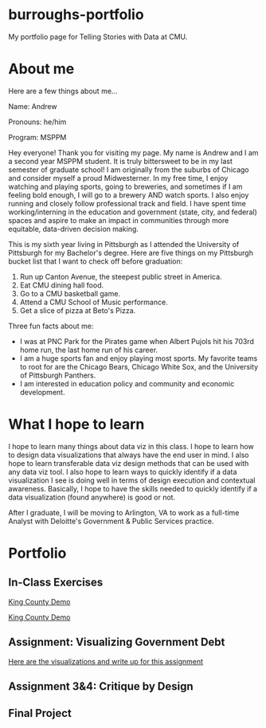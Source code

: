 # burroughs-portfolio
My portfolio page for Telling Stories with Data at CMU. 

# About me
Here are a few things about me...

Name: Andrew

Pronouns: he/him

Program: MSPPM

Hey everyone! Thank you for visiting my page. My name is Andrew and I am a second year MSPPM student. It is truly bittersweet to be in my last semester of graduate school! I am originally from the suburbs of Chicago and consider myself a proud Midwesterner. In my free time, I enjoy watching and playing sports, going to breweries, and sometimes if I am feeling bold enough, I will go to a brewery AND watch sports. I also enjoy running and closely follow professional track and field. I have spent time working/interning in the education and government (state, city, and federal) spaces and aspire to make an impact in communities through more equitable, data-driven decision making. 

This is my sixth year living in Pittsburgh as I attended the University of Pittsburgh for my Bachelor's degree. Here are five things on my Pittsburgh bucket list that I want to check off before graduation: 
1. Run up Canton Avenue, the steepest public street in America.
2. Eat CMU dining hall food. 
3. Go to a CMU basketball game.
4. Attend a CMU School of Music performance. 
5. Get a slice of pizza at Beto's Pizza. 

Three fun facts about me: 
- I was at PNC Park for the Pirates game when Albert Pujols hit his 703rd home run, the last home run of his career.
- I am a huge sports fan and enjoy playing most sports. My favorite teams to root for are the Chicago Bears, Chicago White Sox, and the University of Pittsburgh Panthers. 
- I am interested in education policy and community and economic development. 

# What I hope to learn
I hope to learn many things about data viz in this class. I hope to learn how to design data visualizations that always have the end user in mind. I also hope to learn transferable data viz design methods that can be used with any data viz tool. I also hope to learn ways to quickly identify if a data visualization I see is doing well in terms of design execution and contextual awareness. Basically, I hope to have the skills needed to quickly identify if a data visualization (found anywhere) is good or not. 

After I graduate, I will be moving to Arlington, VA to work as a full-time Analyst with Deloitte's Government & Public Services practice. 

# Portfolio

## In-Class Exercises
[King County Demo](/KingCountyDemo.md)

[King County Demo](/KingCountyDemo.md)

## Assignment: Visualizing Government Debt
[Here are the visualizations and write up for this assignment](/dataviz2.md)

## Assignment 3&4: Critique by Design
  
## Final Project
